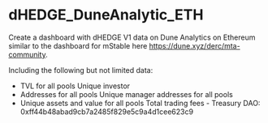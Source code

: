 # dHEDGE_DuneAnalytic_ETH

Create a dashboard with dHEDGE V1 data on Dune Analytics on Ethereum similar to the dashboard for mStable here https://dune.xyz/derc/mta-community. 

Including the following but not limited data:  

- TVL for all pools Unique investor 
- Addresses for all pools Unique manager addresses for all pools 
- Unique assets and value for all pools Total trading fees - Treasury DAO: 0xff44b48abad9cb7a2485f829e5c9a4d1cee623c9
